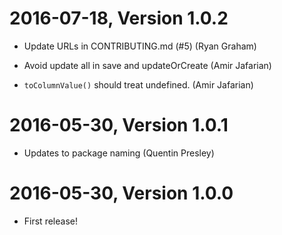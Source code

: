 2016-07-18, Version 1.0.2
=========================

 * Update URLs in CONTRIBUTING.md (#5) (Ryan Graham)

 * Avoid update all in save and updateOrCreate (Amir Jafarian)

 * `toColumnValue()` should treat undefined. (Amir Jafarian)


2016-05-30, Version 1.0.1
=========================

 * Updates to package naming (Quentin Presley)


2016-05-30, Version 1.0.0
=========================

 * First release!
